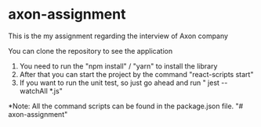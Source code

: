 # axon-assignment
This is the my assignment regarding the interview of Axon company

You can clone the repository to see the application

1) You need to run the "npm install" / "yarn" to install the library
2) After that you can start the project by the command "react-scripts start"
3) If you want to run the unit test, so just go ahead and run " jest --watchAll *.js"

*Note: All the command scripts can be found in the package.json file.
"# axon-assignment"
